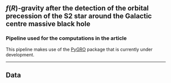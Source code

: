 ## $f(R)$-gravity after the detection of the orbital precession of the S2 star around the Galactic centre massive black hole
### Pipeline used for the computations in the article

This pipeline makes use of the [PyGRO](https://github.com/rdellamonica/pigro/tree/master) package that is currently under development.

***

## Data
